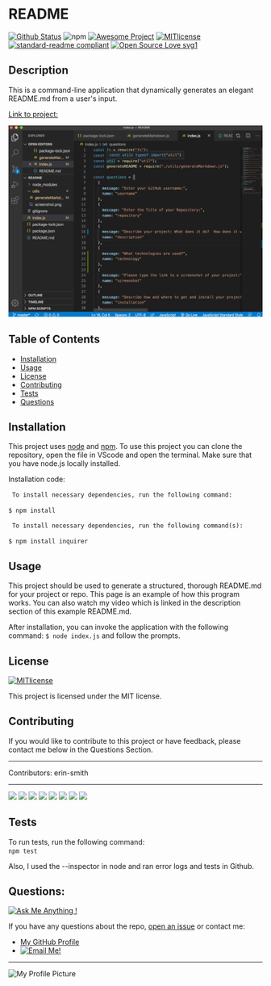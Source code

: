 

# README
[![Github Status](https://img.shields.io/badge/build-passing-green.svg)](https://shields.io/)
![npm](https://img.shields.io/npm/v/npm)
[![Awesome Project](https://img.shields.io/badge/%F0%9F%A4%A9-Awesome%20project-blueviolet.svg)](https://shields.io/)
[![MITlicense](https://img.shields.io/badge/license-MIT-blue.svg)](https://shields.io/)
[![standard-readme compliant](https://img.shields.io/badge/readme%20style-standard-brightgreen.svg?style=flat-square)](https://github.com/RichardLitt/standard-readme)
[![Open Source Love svg1](https://badges.frapsoft.com/os/v1/open-source.svg?v=103)](https://github.com/ellerbrock/open-source-badges/)

## Description
  This is a command-line application that dynamically generates an elegant README.md from a user's input.

[Link to project:](https://erin-smith.github.io/myREADMEbuilder/)   

![Screenshot](screenshotA.png)   


## Table of Contents
* [Installation](#Installation)
* [Usage](#Usage)
* [License](#License)
* [Contributing](#Contributing)
* [Tests](#Tests)
* [Questions](#Questions)
 
 
## Installation 
  This project uses [node](https://nodejs.org/en/) and [npm](https://www.npmjs.com/). To use this project you can clone the repository, open the file in VScode and open the terminal.  Make sure that you have node.js locally installed. 

Installation code:  

     To install necessary dependencies, run the following command:
  `$ npm install`  

     To install necessary dependencies, run the following command(s):  
`$ npm install inquirer`

## Usage 
  This project should be used to generate a structured, thorough README.md for your project or repo. This page is an example of how this program works.  You can also watch my video which is linked in the description section of this example README.md.  
  
  After installation, you can invoke the application with the following command: `$ node index.js` and follow the prompts.

## License 
[![MITlicense](https://img.shields.io/badge/license-MIT-blue.svg)](https://shields.io/)

This project is licensed under the MIT license. 

## Contributing   
 If you would like to contribute to this project or have feedback, please contact me below in the Questions Section.
***
 Contributors: erin-smith   
***
[![](https://sourcerer.io/fame/erin-smith/erin-smith/myREADMEbuilder/images/0)](https://sourcerer.io/fame/erin-smith/erin-smith/myREADMEbuilder/links/0)
[![](https://sourcerer.io/fame/erin-smith/erin-smith/myREADMEbuilder/images/1)](https://sourcerer.io/fame/erin-smith/erin-smith/myREADMEbuilder/links/1)
[![](https://sourcerer.io/fame/erin-smith/erin-smith/myREADMEbuilder/images/2)](https://sourcerer.io/fame/erin-smith/erin-smith/myREADMEbuilder/links/2)
[![](https://sourcerer.io/fame/erin-smith/erin-smith/myREADMEbuilder/images/3)](https://sourcerer.io/fame/erin-smith/erin-smith/myREADMEbuilder/links/3)
[![](https://sourcerer.io/fame/erin-smith/erin-smith/myREADMEbuilder/images/4)](https://sourcerer.io/fame/erin-smith/erin-smith/myREADMEbuilder/links/4)
[![](https://sourcerer.io/fame/erin-smith/erin-smith/myREADMEbuilder/images/5)](https://sourcerer.io/fame/erin-smith/erin-smith/myREADMEbuilder/links/5)
[![](https://sourcerer.io/fame/erin-smith/erin-smith/myREADMEbuilder/images/6)](https://sourcerer.io/fame/erin-smith/erin-smith/myREADMEbuilder/links/6)
[![](https://sourcerer.io/fame/erin-smith/erin-smith/myREADMEbuilder/images/7)](https://sourcerer.io/fame/erin-smith/erin-smith/myREADMEbuilder/links/7) 


## Tests 
  To run tests, run the following command:\
  `npm test`  

  Also, I used the --inspector in node and ran error logs and tests in Github.

## Questions:  
[![Ask Me Anything !](https://img.shields.io/badge/Ask%20me-anything-1abc9c.svg)](https://GitHub.com/erin-smith) 

  If you have any questions about the repo, [open an issue](https://github.com/erin-smith/myREADMEbuilder/issues/new) or contact me:  

* [My GitHub Profile](http://github.com/erin-smith)
* [![Email Me!](https://img.shields.io/badge/email:-erin.acumen@gmail.com-9cf.svg)]("mailto:erin.acumen@gmail.com")
***
 ![My Profile Picture](https://avatars.githubusercontent.com/erin-smith?size=300)